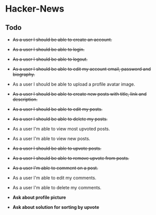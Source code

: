 # Hacker-News

## Todo

- ~~As a user I should be able to create an account.~~

- ~~As a user I should be able to login.~~

- ~~As a user I should be able to logout.~~

- ~~As a user I should be able to edit my account email, password and biography.~~

- As a user I should be able to upload a profile avatar image.

- ~~As a user I should be able to create new posts with title, link and description.~~

- ~~As a user I should be able to edit my posts.~~

- ~~As a user I should be able to delete my posts.~~

- As a user I'm able to view most upvoted posts.

- As a user I'm able to view new posts.

- ~~As a user I should be able to upvote posts.~~

- ~~As a user I should be able to remove upvote from posts.~~

- ~~As a user I'm able to comment on a post.~~

- As a user I'm able to edit my comments.

- As a user I'm able to delete my comments.

- **Ask about profile picture**
- **Ask about solution for sorting by upvote**
